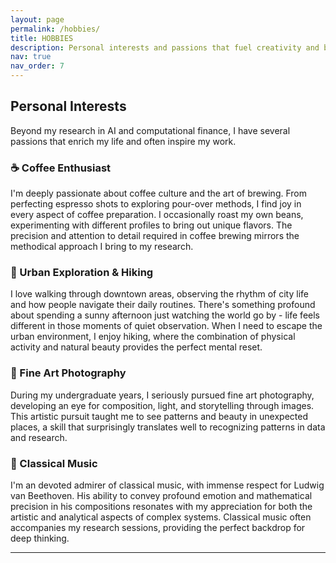 ```yaml
---
layout: page
permalink: /hobbies/
title: HOBBIES
description: Personal interests and passions that fuel creativity and balance.
nav: true
nav_order: 7
---
```


## Personal Interests

Beyond my research in AI and computational finance, I have several passions that enrich my life and often inspire my work.

### ☕ Coffee Enthusiast

I'm deeply passionate about coffee culture and the art of brewing. From perfecting espresso shots to exploring pour-over methods, I find joy in every aspect of coffee preparation. I occasionally roast my own beans, experimenting with different profiles to bring out unique flavors. The precision and attention to detail required in coffee brewing mirrors the methodical approach I bring to my research.


### 🥾 Urban Exploration & Hiking

I love walking through downtown areas, observing the rhythm of city life and how people navigate their daily routines. There's something profound about spending a sunny afternoon just watching the world go by - life feels different in those moments of quiet observation. When I need to escape the urban environment, I enjoy hiking, where the combination of physical activity and natural beauty provides the perfect mental reset.

### 📸 Fine Art Photography

During my undergraduate years, I seriously pursued fine art photography, developing an eye for composition, light, and storytelling through images. This artistic pursuit taught me to see patterns and beauty in unexpected places, a skill that surprisingly translates well to recognizing patterns in data and research.

### 🎼 Classical Music

I'm an devoted admirer of classical music, with immense respect for Ludwig van Beethoven. His ability to convey profound emotion and mathematical precision in his compositions resonates with my appreciation for both the artistic and analytical aspects of complex systems. Classical music often accompanies my research sessions, providing the perfect backdrop for deep thinking.

---

